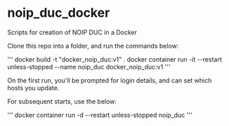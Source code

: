 # noip_duc_docker
Scripts for creation of NOIP DUC in a Docker

Clone this repo into a folder, and run the commands below:

'''
docker build -t "docker_noip_duc:v1" .
docker container run -it --restart unless-stopped --name noip_duc docker_noip_duc:v1
'''

On the first run, you'll be prompted for login details, and can set which hosts you update.

For subsequent starts, use the below:

'''
docker container run -d --restart unless-stopped noip_duc
'''


